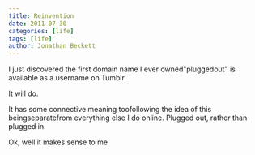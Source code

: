 ```yaml
---
title: Reinvention
date: 2011-07-30
categories: [life]
tags: [life]
author: Jonathan Beckett
---
```


I just discovered the first domain name I ever owned"pluggedout" is available as a username on Tumblr.

It will do.

It has some connective meaning toofollowing the idea of this beingseparatefrom everything else I do online. Plugged out, rather than plugged in.

Ok, well it makes sense to me